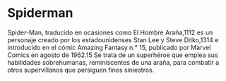 # Spiderman

Spider-Man, traducido en ocasiones como El Hombre Araña,11​12​ es un personaje creado por los estadounidenses Stan Lee y Steve Ditko,13​14​ e introducido en el cómic Amazing Fantasy n.° 15, publicado por Marvel Comics en agosto de 1962.15​ Se trata de un superhéroe que emplea sus habilidades sobrehumanas, reminiscentes de una araña, para combatir a otros supervillanos que persiguen fines siniestros. 